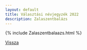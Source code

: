 ```yaml
---
layout: default
title: Választási névjegyzék 2022
description: Zalaszentbalázs
---
```


{% include Zalaszentbalaazs.html %}

[Vissza](./)